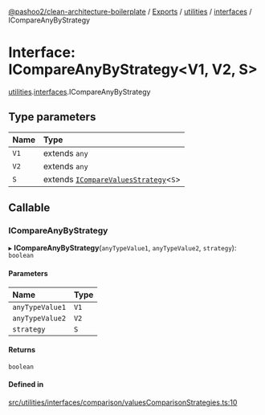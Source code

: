 [@pashoo2/clean-architecture-boilerplate](../README.md) / [Exports](../modules.md) / [utilities](../modules/utilities.md) / [interfaces](../modules/utilities.interfaces.md) / ICompareAnyByStrategy

# Interface: ICompareAnyByStrategy<V1, V2, S\>

[utilities](../modules/utilities.md).[interfaces](../modules/utilities.interfaces.md).ICompareAnyByStrategy

## Type parameters

| Name | Type |
| :------ | :------ |
| `V1` | extends `any` |
| `V2` | extends `any` |
| `S` | extends [`ICompareValuesStrategy`](utilities.interfaces.icomparevaluesstrategy.md)<`S`\> |

## Callable

### ICompareAnyByStrategy

▸ **ICompareAnyByStrategy**(`anyTypeValue1`, `anyTypeValue2`, `strategy`): `boolean`

#### Parameters

| Name | Type |
| :------ | :------ |
| `anyTypeValue1` | `V1` |
| `anyTypeValue2` | `V2` |
| `strategy` | `S` |

#### Returns

`boolean`

#### Defined in

[src/utilities/interfaces/comparison/valuesComparisonStrategies.ts:10](https://github.com/pashoo2/clean-architecture-boilerplate/blob/e54a93c/src/utilities/interfaces/comparison/valuesComparisonStrategies.ts#L10)
